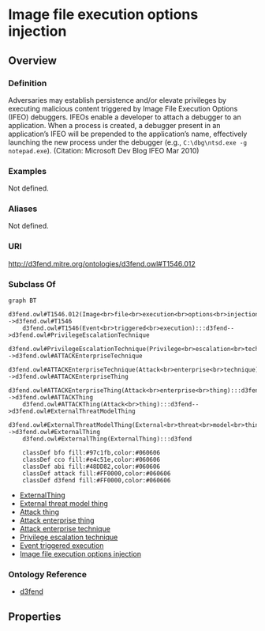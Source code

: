 # Image file execution options injection

## Overview

### Definition
Adversaries may establish persistence and/or elevate privileges by executing malicious content triggered by Image File Execution Options (IFEO) debuggers. IFEOs enable a developer to attach a debugger to an application. When a process is created, a debugger present in an application’s IFEO will be prepended to the application’s name, effectively launching the new process under the debugger (e.g., <code>C:\dbg\ntsd.exe -g  notepad.exe</code>). (Citation: Microsoft Dev Blog IFEO Mar 2010)

### Examples
Not defined.

### Aliases
Not defined.

### URI
http://d3fend.mitre.org/ontologies/d3fend.owl#T1546.012

### Subclass Of
```mermaid
graph BT
    d3fend.owl#T1546.012(Image<br>file<br>execution<br>options<br>injection):::d3fend-->d3fend.owl#T1546
    d3fend.owl#T1546(Event<br>triggered<br>execution):::d3fend-->d3fend.owl#PrivilegeEscalationTechnique
    d3fend.owl#PrivilegeEscalationTechnique(Privilege<br>escalation<br>technique):::d3fend-->d3fend.owl#ATTACKEnterpriseTechnique
    d3fend.owl#ATTACKEnterpriseTechnique(Attack<br>enterprise<br>technique):::d3fend-->d3fend.owl#ATTACKEnterpriseThing
    d3fend.owl#ATTACKEnterpriseThing(Attack<br>enterprise<br>thing):::d3fend-->d3fend.owl#ATTACKThing
    d3fend.owl#ATTACKThing(Attack<br>thing):::d3fend-->d3fend.owl#ExternalThreatModelThing
    d3fend.owl#ExternalThreatModelThing(External<br>threat<br>model<br>thing):::d3fend-->d3fend.owl#ExternalThing
    d3fend.owl#ExternalThing(ExternalThing):::d3fend
    
    classDef bfo fill:#97c1fb,color:#060606
    classDef cco fill:#e4c51e,color:#060606
    classDef abi fill:#48DD82,color:#060606
    classDef attack fill:#FF0000,color:#060606
    classDef d3fend fill:#FF0000,color:#060606
```

- [ExternalThing](/docs/ontology/reference/model/ExternalThing/ExternalThing.md)
- [External threat model thing](/docs/ontology/reference/model/ExternalThing/External%20threat%20model%20thing/External%20threat%20model%20thing.md)
- [Attack thing](/docs/ontology/reference/model/ExternalThing/External%20threat%20model%20thing/Attack%20thing/Attack%20thing.md)
- [Attack enterprise thing](/docs/ontology/reference/model/ExternalThing/External%20threat%20model%20thing/Attack%20thing/Attack%20enterprise%20thing/Attack%20enterprise%20thing.md)
- [Attack enterprise technique](/docs/ontology/reference/model/ExternalThing/External%20threat%20model%20thing/Attack%20thing/Attack%20enterprise%20thing/Attack%20enterprise%20technique/Attack%20enterprise%20technique.md)
- [Privilege escalation technique](/docs/ontology/reference/model/ExternalThing/External%20threat%20model%20thing/Attack%20thing/Attack%20enterprise%20thing/Attack%20enterprise%20technique/Privilege%20escalation%20technique/Privilege%20escalation%20technique.md)
- [Event triggered execution](/docs/ontology/reference/model/ExternalThing/External%20threat%20model%20thing/Attack%20thing/Attack%20enterprise%20thing/Attack%20enterprise%20technique/Privilege%20escalation%20technique/Event%20triggered%20execution/Event%20triggered%20execution.md)
- [Image file execution options injection](/docs/ontology/reference/model/ExternalThing/External%20threat%20model%20thing/Attack%20thing/Attack%20enterprise%20thing/Attack%20enterprise%20technique/Privilege%20escalation%20technique/Event%20triggered%20execution/Image%20file%20execution%20options%20injection/Image%20file%20execution%20options%20injection.md)


### Ontology Reference
- [d3fend](http://d3fend.mitre.org/ontologies/d3fend.owl#)

## Properties

